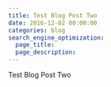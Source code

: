 ```yaml
---
title: Test Blog Post Two
date: 2016-12-02 00:00:00
categories: blog
search_engine_optimization:
  page_title: 
  page_description:
---
```

Test Blog Post Two